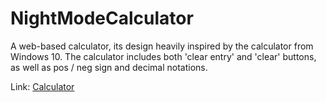 # NightModeCalculator
A web-based calculator, its design heavily inspired by the calculator from Windows 10. The calculator includes both 'clear entry' and 'clear' buttons, as well as pos / neg sign and decimal notations.

Link: [Calculator](https://w-gin-tan.github.io/calculator/)

